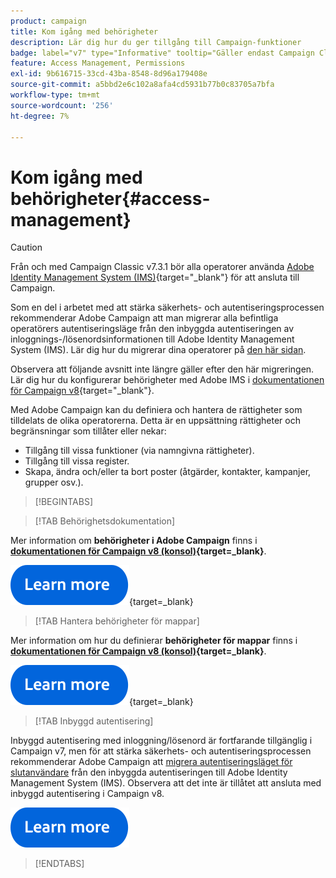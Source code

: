 ```yaml
---
product: campaign
title: Kom igång med behörigheter
description: Lär dig hur du ger tillgång till Campaign-funktioner
badge: label="v7" type="Informative" tooltip="Gäller endast Campaign Classic v7"
feature: Access Management, Permissions
exl-id: 9b616715-33cd-43ba-8548-8d96a179408e
source-git-commit: a5bbd2e6c102a8afa4cd5931b77b0c83705a7bfa
workflow-type: tm+mt
source-wordcount: '256'
ht-degree: 7%

---
```


# Kom igång med behörigheter{#access-management}


>[!CAUTION]
>
>Från och med Campaign Classic v7.3.1 bör alla operatorer använda [Adobe Identity Management System (IMS)](https://helpx.adobe.com/enterprise/using/identity.html){target="_blank"} för att ansluta till Campaign.
>
>Som en del i arbetet med att stärka säkerhets- och autentiseringsprocessen rekommenderar Adobe Campaign att man migrerar alla befintliga operatörers autentiseringsläge från den inbyggda autentiseringen av inloggnings-/lösenordsinformationen till Adobe Identity Management System (IMS). Lär dig hur du migrerar dina operatorer på [den här sidan](../../technotes/using/migrate-users-to-ims.md).
> 
>Observera att följande avsnitt inte längre gäller efter den här migreringen.  Lär dig hur du konfigurerar behörigheter med Adobe IMS i [dokumentationen för Campaign v8](https://experienceleague.adobe.com/docs/campaign/campaign-v8/admin/permissions/gs-permissions.html){target="_blank"}.


Med Adobe Campaign kan du definiera och hantera de rättigheter som tilldelats de olika operatorerna. Detta är en uppsättning rättigheter och begränsningar som tillåter eller nekar:

* Tillgång till vissa funktioner (via namngivna rättigheter).
* Tillgång till vissa register.
* Skapa, ändra och/eller ta bort poster (åtgärder, kontakter, kampanjer, grupper osv.).

>[!BEGINTABS]

>[!TAB Behörighetsdokumentation]

Mer information om **behörigheter i Adobe Campaign** finns i **[dokumentationen för Campaign v8 (konsol)](https://experienceleague.adobe.com/en/docs/campaign/campaign-v8/admin/permissions/gs-permissions?lang=en#_blank){target=_blank}**.

[![bild](../../assets/do-not-localize/learn-more-button.svg)](https://experienceleague.adobe.com/en/docs/campaign/campaign-v8/admin/permissions/gs-permissions?lang=en#_blank){target=_blank}


>[!TAB Hantera behörigheter för mappar]

Mer information om hur du definierar **behörigheter för mappar** finns i **[dokumentationen för Campaign v8 (konsol)](https://experienceleague.adobe.com/en/docs/campaign/campaign-v8/admin/permissions/folder-permissions){target=_blank}**.

[![bild](../../assets/do-not-localize/learn-more-button.svg)](https://experienceleague.adobe.com/en/docs/campaign/campaign-v8/admin/permissions/folder-permissions){target=_blank}


>[!TAB Inbyggd autentisering]

Inbyggd autentisering med inloggning/lösenord är fortfarande tillgänglig i Campaign v7, men för att stärka säkerhets- och autentiseringsprocessen rekommenderar Adobe Campaign att [migrera autentiseringsläget för slutanvändare](../../technotes/using/ac-ims.md) från den inbyggda autentiseringen till Adobe Identity Management System (IMS). Observera att det inte är tillåtet att ansluta med inbyggd autentisering i Campaign v8.

[![Bild](../../assets/do-not-localize/learn-more-button.svg)](../../technotes/using/ac-ims.md)


>[!ENDTABS]



<!--
The permissions apply to operator profiles or operator groups.

They are completed by safety parameters linked to the operator's connection mode to Adobe Campaign. For more about security zones in [this page](../../installation/using/security-zones.md).

There are two types of permissions you can grant to a user:

* You can define groups of operators to which you attribute rights, then associate the operators with one or more groups. This enables you to reuse rights and make operator profiles more consistent. It also facilitates the management and maintenance of profiles. Group creation and management are presented in [this section](access-management-groups.md).

* You can attribute named rights directly to users, in some cases to overload the rights allocated via groups. These rights are presented in [this page](access-management-named-rights.md).

>[!NOTE]
>
> * Before starting defining permissions, Adobe recommends you to read the [Security configuration checklist](https://helpx.adobe.com/campaign/kb/acc-security.html).
> * To learn more about permissions, please refer to the detailed explanation on the [Campaign v8 documentation](https://experienceleague.adobe.com/en/docs/campaign/campaign-v8/admin/permissions/gs-permissions){target=_blank}.

Learn how to grant access and set up permissions in these sections:

* [Create operators](access-management-operators.md)

* [Define groups](access-management-groups.md)

* [Add Named rights](access-management-named-rights.md)

* [Manage Campaign folder access](access-management-folders.md)

* [Access rights matrix](access-management-named-rights.md#access-rights-matrix)


See also:

* [Manage permissions for workflows](../../workflow/using/managing-rights.md)
* [Manage permissions for distributed marketing](../../distributed/using/about-distributed-marketing.md#operators-and-entities)
* [Manage permissions for the interaction module](../../interaction/using/operator-profiles.md)
* [Filter access to schemas](../../configuration/using/filtering-schemas.md)
* [Restricting PI view](../../configuration/using/restricting-pii-view.md)
-->